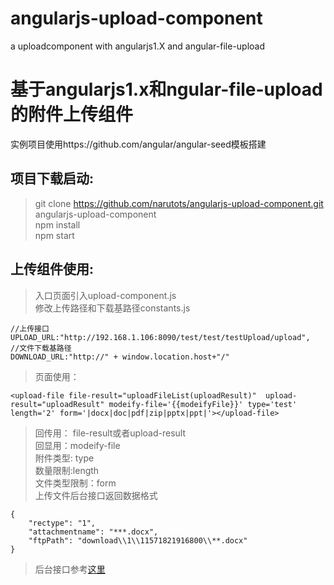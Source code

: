 # angularjs-upload-component
a uploadcomponent with angularjs1.X and angular-file-upload

基于angularjs1.x和ngular-file-upload的附件上传组件 
==================================================
实例项目使用https://github.com/angular/angular-seed模板搭建

项目下载启动:<br>
--
 >git clone https://github.com/narutots/angularjs-upload-component.git<br>
 >angularjs-upload-component<br>
 >npm install<br>
 >npm start<br>
 
上传组件使用:<br>
--
>入口页面引入upload-component.js<br>
>修改上传路径和下载基路径constants.js
```
//上传接口
UPLOAD_URL:"http://192.168.1.106:8090/test/test/testUpload/upload",  
//文件下载基路径
DOWNLOAD_URL:"http://" + window.location.host+"/"				 
```
>页面使用：
```
<upload-file file-result="uploadFileList(uploadResult)"  upload-result="uploadResult" modeify-file='{{modeifyFile}}' type='test' length='2' form='|docx|doc|pdf|zip|pptx|ppt|'></upload-file>
```
> 回传用： file-result或者upload-result<br> 
>回显用：modeify-file <br> 
>附件类型: type<br> 
>数量限制:length<br> 
>文件类型限制：form<br> 
>上传文件后台接口返回数据格式
```
{
	"rectype": "1",
	"attachmentname": "***.docx",
	"ftpPath": "download\\1\\11571821916800\\**.docx"
}
```
>后台接口参考[这里](https://blog.csdn.net/narutots/article/details/78481475)

 
 
